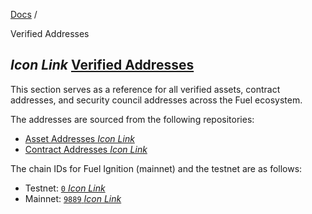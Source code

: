 [Docs](https://docs.fuel.network/) /

Verified Addresses

## _Icon Link_ [Verified Addresses](https://docs.fuel.network/docs/verified-addresses/\#verified-addresses)

This section serves as a reference for all verified assets, contract addresses, and security council addresses across the Fuel ecosystem.

The addresses are sourced from the following repositories:

- [Asset Addresses _Icon Link_](https://github.com/FuelLabs/verified-assets)
- [Contract Addresses _Icon Link_](https://github.com/FuelLabs/fuel-bridge/tree/main/packages/solidity-contracts/deployments)

The chain IDs for Fuel Ignition (mainnet) and the testnet are as follows:

- Testnet: [`0` _Icon Link_](https://github.com/FuelLabs/chain-configuration/blob/master/ignition-test/chain_config.json#L41)
- Mainnet: [`9889` _Icon Link_](https://github.com/FuelLabs/chain-configuration/blob/master/ignition/chain_config.json#L41)